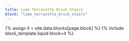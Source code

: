 ```yaml
---
title: Lime Terracotta Brick Stairs
block: "lime_terracotta_brick_stairs"
---
```


{% assign it = site.data.blocks[page.block] %}
{% include block_template.liquid block=it %}

